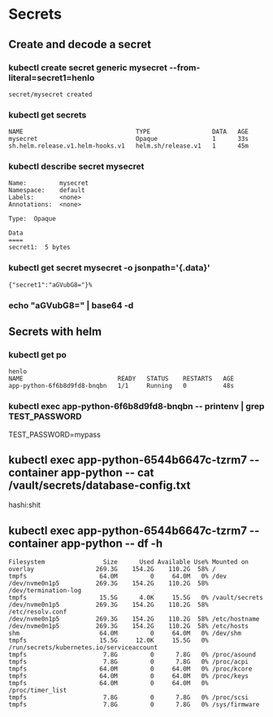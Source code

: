 # Secrets

## Create and decode a secret

### kubectl create secret generic mysecret --from-literal=secret1=henlo
```
secret/mysecret created
```

### kubectl get secrets

```
NAME                               TYPE                 DATA   AGE
mysecret                           Opaque               1      33s
sh.helm.release.v1.helm-hooks.v1   helm.sh/release.v1   1      45m
```

### kubectl describe secret mysecret

```
Name:         mysecret
Namespace:    default
Labels:       <none>
Annotations:  <none>

Type:  Opaque

Data
====
secret1:  5 bytes
```

### kubectl get secret mysecret -o jsonpath='{.data}'

```
{"secret1":"aGVubG8="}%
```

### echo "aGVubG8=" | base64 -d


## Secrets with helm

### kubectl get po

```
henlo
NAME                          READY   STATUS    RESTARTS   AGE
app-python-6f6b8d9fd8-bnqbn   1/1     Running   0          48s
```

### kubectl exec app-python-6f6b8d9fd8-bnqbn -- printenv | grep TEST_PASSWORD

TEST_PASSWORD=mypass

## kubectl exec app-python-6544b6647c-tzrm7 --container app-python -- cat /vault/secrets/database-config.txt

hashi:shit

## kubectl exec app-python-6544b6647c-tzrm7 --container app-python -- df -h

```
Filesystem                Size      Used Available Use% Mounted on
overlay                 269.3G    154.2G    110.2G  58% /
tmpfs                    64.0M         0     64.0M   0% /dev
/dev/nvme0n1p5          269.3G    154.2G    110.2G  58% /dev/termination-log
tmpfs                    15.5G      4.0K     15.5G   0% /vault/secrets
/dev/nvme0n1p5          269.3G    154.2G    110.2G  58% /etc/resolv.conf
/dev/nvme0n1p5          269.3G    154.2G    110.2G  58% /etc/hostname
/dev/nvme0n1p5          269.3G    154.2G    110.2G  58% /etc/hosts
shm                      64.0M         0     64.0M   0% /dev/shm
tmpfs                    15.5G     12.0K     15.5G   0% /run/secrets/kubernetes.io/serviceaccount
tmpfs                     7.8G         0      7.8G   0% /proc/asound
tmpfs                     7.8G         0      7.8G   0% /proc/acpi
tmpfs                    64.0M         0     64.0M   0% /proc/kcore
tmpfs                    64.0M         0     64.0M   0% /proc/keys
tmpfs                    64.0M         0     64.0M   0% /proc/timer_list
tmpfs                     7.8G         0      7.8G   0% /proc/scsi
tmpfs                     7.8G         0      7.8G   0% /sys/firmware
```
